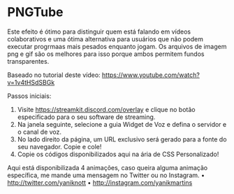 # PNGTube

Este efeito é ótimo para distinguir quem está falando em vídeos colaborativos e uma ótima alternativa para usuários que não podem executar progrmaas mais pesados enquanto jogam. Os arquivos de imagem png e gif são os melhores para isso porque ambos permitem fundos transparentes.

Baseado no tutorial deste vídeo: https://www.youtube.com/watch?v=1v4tHSdSBGk

Passos iniciais:
1. Visite https://streamkit.discord.com/overlay e clique no botão especificado para o seu software de streaming.
2. Na janela seguinte, selecione a guia Widget de Voz e defina o servidor e o canal de voz.
3. No lado direito da página, um URL exclusivo será gerado para a fonte do seu navegador. Copie e cole!
4. Copie os códigos disponibilizados aqui na ária de CSS Personalizado!

Aqui está disponibilizada 4 animações, caso queira alguma animação específica, me mande uma mensagem no Twitter ou no Instagram.
• http://twitter.com/yaniknott
• http://instagram.com/yanikmartins
